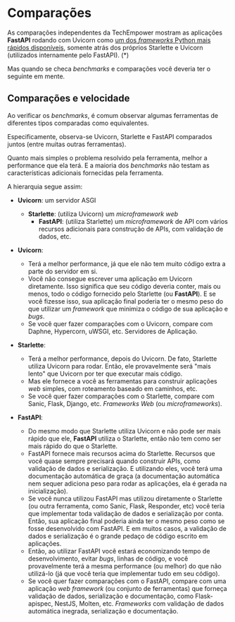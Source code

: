 # Comparações

As comparações independentes da TechEmpower mostram as aplicações **FastAPI** rodando com Uvicorn como <a href="https://www.techempower.com/benchmarks/#section=test&runid=7464e520-0dc2-473d-bd34-dbdfd7e85911&hw=ph&test=query&l=zijzen-7" class="external-link" target="_blank">um dos _frameworks_ Python mais rápidos disponíveis</a>, somente atrás dos próprios Starlette e Uvicorn (utilizados internamente pelo FastAPI). (*)

Mas quando se checa _benchmarks_ e comparações você deveria ter o seguinte em mente. 

## Comparações e velocidade

Ao verificar os _benchmarks_, é comum observar algumas ferramentas de diferentes tipos comparadas como equivalentes.

Especificamente, observa-se Uvicorn, Starlette e FastAPI comparados juntos (entre muitas outras ferramentas).

Quanto mais simples o problema resolvido pela ferramenta, melhor a performance que ela terá. E a maioria dos _benchmarks_ não testam as características adicionais fornecidas pela ferramenta.

A hierarquia segue assim:

* **Uvicorn**: um servidor ASGI
    * **Starlette**: (utiliza Uvicorn) um _microframework web_
        * **FastAPI**: (utiliza Starlette) um _microframework_ de API com vários recursos adicionais para construção de APIs, com validação de dados, etc.

* **Uvicorn**:
    * Terá a melhor performance, já que ele não tem muito código extra a parte do servidor em si.
    * Você não consegue escrever uma aplicação em Uvicorn diretamente. Isso significa que seu código deveria conter, mais ou menos, todo o código fornecido pelo Starlette (ou **FastAPI**). E se você fizesse isso, sua aplicação final poderia ter o mesmo peso do que utilizar um _framework_ que minimiza o código de sua aplicação e _bugs_.
    * Se você quer fazer comparações com o Uvicorn, compare com Daphne, Hypercorn, uWSGI, etc. Servidores de Aplicação.
* **Starlette**:
    * Terá a melhor performance, depois do Uvicorn. De fato, Starlette utiliza Uvicorn para rodar. Então, ele provavelmente será "mais lento" que Uvicorn por ter que executar mais código.
    * Mas ele fornece a você as ferramentas para construir aplicações _web_ simples, com roteamento baseado em caminhos, etc.
    * Se você quer fazer comparações com o Starlette, compare com Sanic, Flask, Django, etc. _Frameworks Web_ (ou _microframeworks_).
* **FastAPI**:
    * Do mesmo modo que Starlette utiliza Uvicorn e não pode ser mais rápido que ele, **FastAPI** utiliza o Starlette, então não tem como ser mais rápido do que o Starlette.
    * FastAPI fornece mais recursos acima do Starlette. Recursos que você quase sempre precisará quando construir APIs, como validação de dados e serialização. E utilizando eles, você terá uma documentação automática de graça (a documentação automática nem sequer adiciona peso para rodar as aplicações, ela é gerada na inicialização).
    * Se você nunca utilizou FastAPI mas utilizou diretamente o Starlette (ou outra ferramenta, como Sanic, Flask, Responder, etc) você teria que implementar toda validação de dados e serialização por conta. Então, sua aplicação final poderia ainda ter o mesmo peso como se fosse desenvolvido com FastAPI. E em muitos casos, a validação de dados e serialização é o grande pedaço de código escrito em aplicações.
    * Então, ao utilizar FastAPI você estará economizando tempo de desenvolvimento, evitar _bugs_, linhas de código, e você provavelmente terá a mesma performance (ou melhor) do que não utilizá-lo (já que você teria que implementar tudo em seu código).
    * Se você quer fazer comparações com o FastAPI, compare com uma aplicação _web framework_ (ou conjunto de ferramentas) que forneça validação de dados, serialização e documentação, como Flask-apispec, NestJS, Molten, etc. _Frameworks_ com validação de dados automática inegrada, serialização e documentação.
